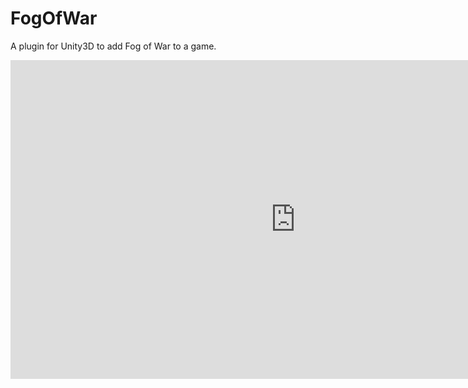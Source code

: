 # FogOfWar
A plugin for Unity3D to add Fog of War to a game.

<iframe width="911" height="510" src="https://www.youtube.com/embed/XFs8cucJ764" frameborder="0" allow="accelerometer; autoplay; encrypted-media; gyroscope; picture-in-picture" allowfullscreen></iframe>
